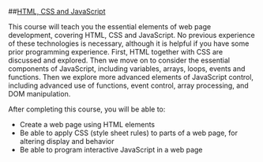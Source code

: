 ##[HTML, CSS and JavaScript](https://www.coursera.org/learn/html-css-javascript)

This course will teach you the essential elements of web page development, covering HTML, CSS and JavaScript. No previous experience of these technologies is necessary, although it is helpful if you have some prior programming experience. First, HTML together with CSS are discussed and explored. Then we move on to consider the essential components of JavaScript, including variables, arrays, loops, events and functions. Then we explore more advanced elements of JavaScript control, including advanced use of functions, event control, array processing, and DOM manipulation.

After completing this course, you will be able to:

- Create a web page using HTML elements
- Be able to apply CSS (style sheet rules) to parts of a web page, for altering display and behavior
- Be able to program interactive JavaScript in a web page